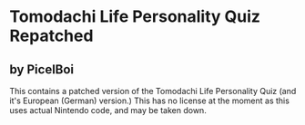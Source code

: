 # Tomodachi Life Personality Quiz Repatched
## by PicelBoi
This contains a patched version of the Tomodachi Life Personality Quiz (and it's European (German) version.)
This has no license at the moment as this uses actual Nintendo code, and may be taken down.